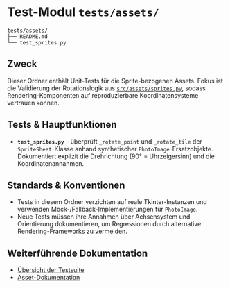 # Test-Modul `tests/assets/`

```text
tests/assets/
├── README.md
└── test_sprites.py
```

## Zweck
Dieser Ordner enthält Unit-Tests für die Sprite-bezogenen Assets. Fokus ist die Validierung der Rotationslogik aus
[`src/assets/sprites.py`](../../src/assets/sprites.py), sodass Rendering-Komponenten auf reproduzierbare Koordinatensysteme
vertrauen können.

## Tests & Hauptfunktionen
- **`test_sprites.py`** – überprüft `_rotate_point` und `_rotate_tile` der `SpriteSheet`-Klasse anhand synthetischer
  `PhotoImage`-Ersatzobjekte. Dokumentiert explizit die Drehrichtung (90° = Uhrzeigersinn) und die Koordinatenannahmen.

## Standards & Konventionen
- Tests in diesem Ordner verzichten auf reale Tkinter-Instanzen und verwenden Mock-/Fallback-Implementierungen für
  `PhotoImage`.
- Neue Tests müssen ihre Annahmen über Achsensystem und Orientierung dokumentieren, um Regressionen durch alternative
  Rendering-Frameworks zu vermeiden.

## Weiterführende Dokumentation
- [Übersicht der Testsuite](../README.md)
- [Asset-Dokumentation](../../src/assets/README.md)
